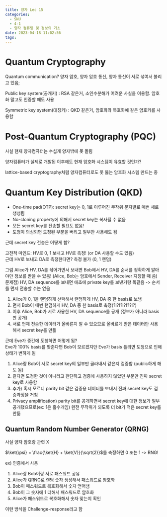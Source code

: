 ```yaml
---
title: 양자 Lec 15
categories:
  - SNU
  - 4-1
  - 양자 컴퓨팅 및 정보의 기초
date: 2023-04-18 11:02:56
tags:
---
```


# Quantum Cryptography

Quantum communication? 양자 암호, 양자 암호 통신, 양자 통신이 서로 섞여서 불리고 있음;

Public key system(공개키)
: RSA 같은거, 소인수분해가 어려운 사실을 이용함. 암호화 말고도 인증할 때도 사용

Symmetric key system(대칭키)
: QKD 같은거, 암호화와 복호화에 같은 암호키를 사용함

# Post-Quantum Cryptography (PQC)

사실 현재 양자컴퓨터는 수십개 양자밖에 못 돌림

양자컴퓨터가 실제로 개발된 이후에도 현재 암호화 시스템이 유효할 것인가?

lattice-based cryptography처럼 양자컴퓨터로도 못 뚫는 암호화 시스템 만드는 중

# Quantum Key Distribution (QKD)

- One-time pad(OTP): secret key는 0, 1로 이루어진 무작위 문자열로 매번 새로 생성됨
- No-cloning property에 의해서 secret key는 복사될 수 없음
- 모든 secret key를 전송할 필요도 없음!
- 도청이 의심되면 도청된 부분을 버리고 일부만 사용해도 됨

근데 secret key 전송은 어떻게 함?

고전적 마인드: HV로 0, 1 보내고 HV로 측정! (or DA 사용할 수도 있음)  
근데 HV로 보내고 DA로 측정한다면? 측정 불가 (0, 1 랜덤)

그럼 Alice가 HV, DA를 섞어가면서 보내면 Bob에서 HV, DA를 순서를 정확하게 알아야만 정보를 받을 수 있음! (Alice, Bob는 암호에서 Sender, Receiver 지칭할 때 씀)  
문제점) HV, DA sequence를 보내면 애초에 private key를 보낸거랑 똑같음 -> 순서를 먼저 전송할 수는 없음

1. Alice가 0, 1을 랜덤하게 선택해서 랜덤하게 HV, DA 중 한 basis로 보냄
1. 먼저 Bob이 매번 랜덤하게 HV, DA 중 한 basis로 측정(?!?!?!?!??!?)
1. 이후 Alice, Bob가 서로 사용한 HV, DA sequence를 공개 (정보가 아니라 basis만 공개)
1. 서로 언제 전송한 데이터가 올바른지 알 수 있으므로 올바르게 받은 데이터만 사용해서 secret key를 만듦

근데 Eve가 중간에 도청하면 어떻게 됨?  
Eve가 100% basis를 맞춘다면 Bob이 모르겠지만 Eve가 basis 틀리면 도청으로 인해 상태가 변하게 됨

1. Alice랑 Bob이 서로 secret key의 일부만 골라내서 같은지 검증함 (public하게 해도 됨)
1. 같다면 도청한 것이 아니라고 판단하고 검증에 사용하지 않았던 부분만 진짜 secret key로 사용함
1. 추가) 혹시 모르니 parity bit 같은 검증용 데이터를 보내서 진짜 secret key도 검증과정을 거침
1. Privacy amplification) parity bit를 공개하면서 secret key에 대한 정보가 일부 공개됐으므로(ex: 1은 홀수개임) 완전 무작위가 되도록 더 bit가 적은 secret key를 만듦

## Quantum Random Number Generator (QRNG)

사실 양자 암호랑 관련 X

$\ket{\psi} = \frac{\ket{H} + \ket{V}}{\sqrt{2}}$를 측정하면 0 또는 1 -> RNG!

ex) 인증에서 사용

1. Alice랑 Bob이랑 서로 패스워드 공유
1. Alice가 QRNG로 랜덤 숫자 생성해서 패스워드로 암호화
1. Bob이 패스워드로 복호화해서 숫자 얻어냄
1. Bob이 그 숫자에 1 더해서 패스워드로 암호화
1. Alice가 패스워드로 복호화해서 숫자 맞는지 확인

이런 방식을 Challenge-response라고 함
